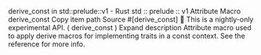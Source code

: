 derive_const in std::prelude::v1 - Rust
std
::
prelude
::
v1
Attribute Macro
derive_const
Copy item path
Source
#[derive_const]
🔬
This is a nightly-only experimental API. (
derive_const
)
Expand description
Attribute macro used to apply derive macros for implementing traits
in a const context.
See
the reference
for more info.
